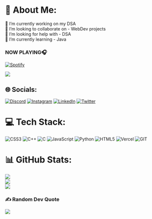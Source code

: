 # 💫 About Me:
🔭 I’m currently working on my DSA<br>👯 I’m looking to collaborate on - WebDev projects<br>🤝 I’m looking for help with -  DSA<br>🌱 I’m currently learning - Java

### NOW PLAYING🎧
[![Spotify](https://spotify-playing-bice.vercel.app/api/spotify)]([https://open.spotify.com/user/USER_NAME](https://open.spotify.com/user/31f2fkfehwh7pdmikfpcmaapi62m)https://open.spotify.com/user/31f2fkfehwh7pdmikfpcmaapi62m)

[![](https://visitcount.itsvg.in/api?id=shxbham&icon=0&color=0)](https://visitcount.itsvg.in)

## 🌐 Socials:
[![Discord](https://img.shields.io/badge/Discord-%237289DA.svg?logo=discord&logoColor=white)](https://discord.gg/shubhxm.) [![Instagram](https://img.shields.io/badge/Instagram-%23E4405F.svg?logo=Instagram&logoColor=white)](https://instagram.com/shubhxm.undf) [![LinkedIn](https://img.shields.io/badge/LinkedIn-%230077B5.svg?logo=linkedin&logoColor=white)](https://linkedin.com/in/shubhxm) [![Twitter](https://img.shields.io/badge/Twitter-%231DA1F2.svg?logo=Twitter&logoColor=white)](https://twitter.com/shubhxm_mishra) 

# 💻 Tech Stack:
![CSS3](https://img.shields.io/badge/css3-%231572B6.svg?style=for-the-badge&logo=css3&logoColor=white) ![C++](https://img.shields.io/badge/c++-%2300599C.svg?style=for-the-badge&logo=c%2B%2B&logoColor=white) ![C](https://img.shields.io/badge/c-%2300599C.svg?style=for-the-badge&logo=c&logoColor=white) ![JavaScript](https://img.shields.io/badge/javascript-%23323330.svg?style=for-the-badge&logo=javascript&logoColor=%23F7DF1E) ![Python](https://img.shields.io/badge/python-3670A0?style=for-the-badge&logo=python&logoColor=ffdd54) ![HTML5](https://img.shields.io/badge/html5-%23E34F26.svg?style=for-the-badge&logo=html5&logoColor=white) ![Vercel](https://img.shields.io/badge/vercel-%23000000.svg?style=for-the-badge&logo=vercel&logoColor=white) ![GIT](https://img.shields.io/badge/Git-fc6d26?style=for-the-badge&logo=git&logoColor=white)
# 📊 GitHub Stats:
![](https://github-readme-stats.vercel.app/api?username=shxbham&theme=dark&hide_border=false&include_all_commits=true&count_private=true)<br/>
![](https://github-readme-streak-stats.herokuapp.com/?user=shxbham&theme=dark&hide_border=false)<br/>
![](https://github-readme-stats.vercel.app/api/top-langs/?username=shxbham&theme=dark&hide_border=false&include_all_commits=true&count_private=true&layout=compact)

### ✍️ Random Dev Quote
![](https://quotes-github-readme.vercel.app/api?type=horizontal&theme=radical)

